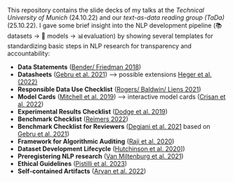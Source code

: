 This repository contains the slide decks of my talks at the _Technical University of Munich_ (24.10.22) and our _text-as-data reading group (TaDa)_ (25.10.22). I gave some brief insight into the NLP development pipeline (📚datasets -> 🤖 models -> 📊evaluation) by showing several templates for standardizing basic steps in NLP research for transparency and accountability:
* **Data Statements** ([Bender/ Friedman 2018](https://aclanthology.org/Q18-1041.pdf))
* **Datasheets** ([Gebru et al. 2021](https://arxiv.org/pdf/1803.09010.pdf)) --> possible extensions [Heger et al. (2022)](https://www.semanticscholar.org/reader/b43e2d429f6a2f52336c9749651f34d354062418) 
* **Responsible Data Use Checklist** ([Rogers/ Baldwin/ Liens 2021](https://aclanthology.org/2021.findings-emnlp.414.pdf))
* **Model Cards** ([Mitchell et al. 2019](https://arxiv.org/pdf/1810.03993.pdf)) --> interactive model cards ([Crisan et al. 2022](https://arxiv.org/abs/2205.02894))
* **Experimental Results Checklist** ([Dodge et al. 2019](https://arxiv.org/pdf/1909.03004.pdf))
* **Benchmark Checklist** ([Reimers 2022](https://nils-reimers.de/talks/2022_03_Chasing_Wrong_Benchmarks.zip))
* **Benchmark Checklist for Reviewers** ([Degjani et al. 2021](https://arxiv.org/pdf/2107.07002.pdf) based on [Gebru et al. 2021](https://arxiv.org/pdf/1803.09010.pdf))
* **Framework for Algorithmic Auditing** ([Raji et al. 2020](https://www.semanticscholar.org/reader/0412076e1004d030ac02de77bc44cc7d92b13ab9))
* **Dataset Development Lifecycle** ([Hutchinson et al. 2020](https://www.semanticscholar.org/reader/27ad3d92a9d02698ae10be1a86f1f6e52c8f0644)])
* **Preregistering NLP research** ([Van Miltenburg et al. 2021](https://aclanthology.org/2021.naacl-main.51/))
* **Ethical Guidelines** ([Pistilli et al. 2023](https://huggingface.co/blog/ethics-diffusers))
* **Self-contained Artifacts** ([Arvan et al. 2022](https://aclanthology.org/2022.emnlp-main.150.pdf))
